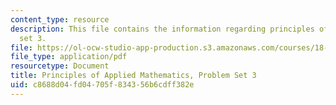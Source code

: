 ```yaml
---
content_type: resource
description: This file contains the information regarding principles of applied mathematics,problem
  set 3.
file: https://ol-ocw-studio-app-production.s3.amazonaws.com/courses/18-311-principles-of-applied-mathematics-spring-2014/c8688d04fd04705f834356b6cdff382e_MIT18_311S14_ProblemSet3.pdf
file_type: application/pdf
resourcetype: Document
title: Principles of Applied Mathematics, Problem Set 3
uid: c8688d04-fd04-705f-8343-56b6cdff382e
---
```

